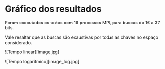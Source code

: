 # Gráfico dos resultados

Foram executados os testes com 16 processos MPI, para buscas de 16 a 37 bits.

Vale resaltar que as buscas são exaustivas por todas as chaves no espaço considerado.

![Tempo linear][image.jpg]

![Tempo logarítmico][image_log.jpg]
